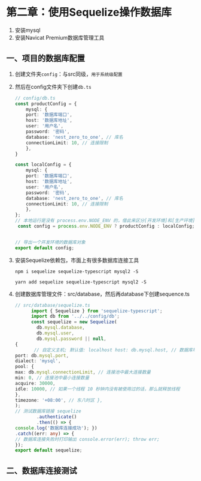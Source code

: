 # 第二章：使用Sequelize操作数据库

1. 安装mysql
2. 安装Navicat Premium数据库管理工具

## 一、项目的数据库配置

1. 创建文件夹`config`：与src同级，`用于系统级配置`

2. 然后在config文件夹下创建`db.ts`

   ```ts
   // config/db.ts
   const productConfig = {
       mysql: {
       port: '数据库端口',
       host: '数据库地址',
       user: '用户名',
       password: '密码',
       database: 'nest_zero_to_one', // 库名 
       connectionLimit: 10, // 连接限制
       }, 
   }
   
   const localConfig = {
       mysql: {
       port: '数据库端口',
       host: '数据库地址',
       user: '用户名',
       password: '密码',
       database: 'nest_zero_to_one', // 库名
       connectionLimit: 10, // 连接限制
       }, 
   };
   // 本地运行是没有 process.env.NODE_ENV 的，借此来区分[开发环境]和[生产环境]
    const config = process.env.NODE_ENV ? productConfig : localConfig;
   
   
   // 导出一个开发环境的数据库对象
   export default config;
   ```

   

3. 安装Sequelize依赖包，市面上有很多数据库连接工具

   ```shell
   npm i sequelize sequelize-typescript mysql2 -S
   
   yarn add sequelize sequelize-typescript mysql2 -S
   
   ```

4. 创建数据库管理文件：src/database，然后再database下创建sequence.ts

   ```ts
   // src/database/sequelize.ts
         import { Sequelize } from 'sequelize-typescript';
         import db from '../../config/db';
         const sequelize = new Sequelize(
           db.mysql.database,
           db.mysql.user,
           db.mysql.password || null,
   {
          // 自定义主机; 默认值: localhost host: db.mysql.host, // 数据库地址 // 自定义端口; 默认值: 3306
   port: db.mysql.port,
   dialect: 'mysql',
   pool: {
   max: db.mysql.connectionLimit, // 连接池中最大连接数量
   min: 0, // 连接池中最小连接数量
   acquire: 30000,
   idle: 10000, // 如果一个线程 10 秒钟内没有被使用过的话，那么就释放线程
   },
   timezone: '+08:00', // 东八时区 },
   );
   // 测试数据库链接 sequelize
           .authenticate()
           .then(() => {
   console.log('数据库连接成功'); })
   .catch((err: any) => {
   // 数据库连接失败时打印输出 console.error(err); throw err;
   });
   export default sequelize;
   ```

    

## 二、数据库连接测试

